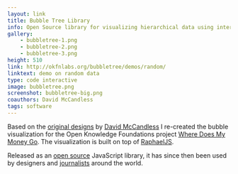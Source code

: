 ```yaml
---
layout: link
title: Bubble Tree Library
info: Open Source library for visualizing hierarchical data using interactive radial bubble trees.
gallery:
    - bubbletree-1.png
    - bubbletree-2.png
    - bubbletree-3.png
height: 510
link: http://okfnlabs.org/bubbletree/demos/random/
linktext: demo on random data
type: code interactive
image: bubbletree.png
screenshot: bubbletree-big.png
coauthors: David McCandless
tags: software
---
```


Based on the [original designs](http://www.flickr.com/photos/okfn/4624235540/in/set-72157623975681301/) by [David McCandless](http://www.informationisbeautiful.net/) I re-created the bubble visualization for the Open Knowledge Foundations project [Where Does My Money Go](http://wheredoesmymoneygo.org/bubbletree-map.html). The visualization is built on top of [RaphaelJS](http://raphaeljs.com/).

Released as an [open source](https://github.com/okfn/bubbletree/) JavaScript library, it has since then been used by designers and [journalists](http://www.guardian.co.uk/news/datablog/interactive/2011/oct/26/public-spending-uk-government-department?CMP=twt_gu) around the world.
